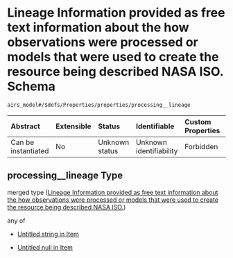 # Lineage Information provided as free text information about the how observations were processed or models that were used to create the resource being described NASA ISO. Schema

```txt
airs_model#/$defs/Properties/properties/processing__lineage
```



| Abstract            | Extensible | Status         | Identifiable            | Custom Properties | Additional Properties | Access Restrictions | Defined In                                                      |
| :------------------ | :--------- | :------------- | :---------------------- | :---------------- | :-------------------- | :------------------ | :-------------------------------------------------------------- |
| Can be instantiated | No         | Unknown status | Unknown identifiability | Forbidden         | Allowed               | none                | [model.schema.json\*](model.schema.json "open original schema") |

## processing\_\_lineage Type

merged type ([Lineage Information provided as free text information about the how observations were processed or models that were used to create the resource being described NASA ISO.](model-defs-properties-properties-lineage-information-provided-as-free-text-information-about-the-how-observations-were-processed-or-models-that-were-used-to-create-the-resource-being-described-nasa-iso.md))

any of

* [Untitled string in Item](model-defs-properties-properties-lineage-information-provided-as-free-text-information-about-the-how-observations-were-processed-or-models-that-were-used-to-create-the-resource-being-described-nasa-iso-anyof-0.md "check type definition")

* [Untitled null in Item](model-defs-properties-properties-lineage-information-provided-as-free-text-information-about-the-how-observations-were-processed-or-models-that-were-used-to-create-the-resource-being-described-nasa-iso-anyof-1.md "check type definition")
